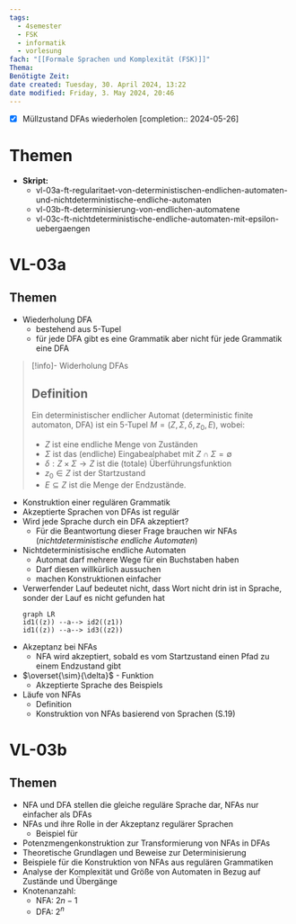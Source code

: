 ```yaml
---
tags:
  - 4semester
  - FSK
  - informatik
  - vorlesung
fach: "[[Formale Sprachen und Komplexität (FSK)]]"
Thema: 
Benötigte Zeit: 
date created: Tuesday, 30. April 2024, 13:22
date modified: Friday, 3. May 2024, 20:46
---
```


- [x] Müllzustand DFAs wiederholen [completion:: 2024-05-26]
# Themen
- **Skript:**
	- vl-03a-ft-regularitaet-von-deterministischen-endlichen-automaten-und-nichtdeterministische-endliche-automaten
	- vl-03b-ft-determinisierung-von-endlichen-automatene
	- vl-03c-ft-nichtdeterministische-endliche-automaten-mit-epsilon-uebergaengen

# VL-03a
## Themen

- Wiederholung DFA
	- bestehend aus 5-Tupel
	- für jede DFA gibt es eine Grammatik aber nicht für jede Grammatik eine DFA
 >[!info]- Widerholung DFAs
 >## Definition
 >Ein deterministischer endlicher Automat (deterministic finite automaton, DFA) ist ein 5-Tupel $M = (Z, \Sigma, \delta, z_0, E)$, wobei:
>- $Z$ ist eine endliche Menge von Zuständen
>- $\Sigma$ ist das (endliche) Eingabealphabet mit $Z \cap \Sigma = \emptyset$
>- $\delta: Z \times \Sigma \rightarrow Z$ ist die (totale) Überführungsfunktion
>- $z_0 \in Z$ ist der Startzustand
>- $E \subseteq Z$ ist die Menge der Endzustände.
- Konstruktion einer regulären Grammatik
- Akzeptierte Sprachen von DFAs ist regulär
- Wird jede Sprache durch ein DFA akzeptiert?
	- Für die Beantwortung dieser Frage brauchen wir NFAs (*nichtdeterministische endliche Automaten*)
- Nichtdeterministisische endliche Automaten
	- Automat darf mehrere Wege für ein Buchstaben haben
	- Darf diesen willkürlich aussuchen
	- machen Konstruktionen einfacher
- Verwerfender Lauf bedeutet nicht, dass Wort nicht drin ist in Sprache, sonder der Lauf es nicht gefunden hat
	```mermaid
	graph LR
	id1((z)) --a--> id2((z1))
	id1((z)) --a--> id3((z2))
	```
- Akzeptanz bei NFAs
	- NFA wird akzeptiert, sobald es vom Startzustand einen Pfad zu einem Endzustand gibt
- $\overset{\sim}{\delta}$ - Funktion
	- Akzeptierte Sprache des Beispiels
- Läufe von NFAs
	- Definition
	- Konstruktion von NFAs basierend von Sprachen (S.19)

# VL-03b

## Themen

- NFA und DFA stellen die gleiche reguläre Sprache dar, NFAs nur einfacher als DFAs
- NFAs und ihre Rolle in der Akzeptanz regulärer Sprachen
	- Beispiel für
- Potenzmengenkonstruktion zur Transformierung von NFAs in DFAs
- Theoretische Grundlagen und Beweise zur Determinisierung
- Beispiele für die Konstruktion von NFAs aus regulären Grammatiken
- Analyse der Komplexität und Größe von Automaten in Bezug auf Zustände und Übergänge
- Knotenanzahl:
	- NFA: $2n-1$
	- DFA: $2^n$ 
